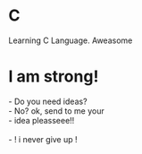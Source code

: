 # C
Learning C Language. Aweasome<br>
<h1>I am strong!</h1>
- Do you need ideas?<br>
- No? ok, send to me your<br>
- idea pleasseee!!
<br><br>
- ! i never give up !
